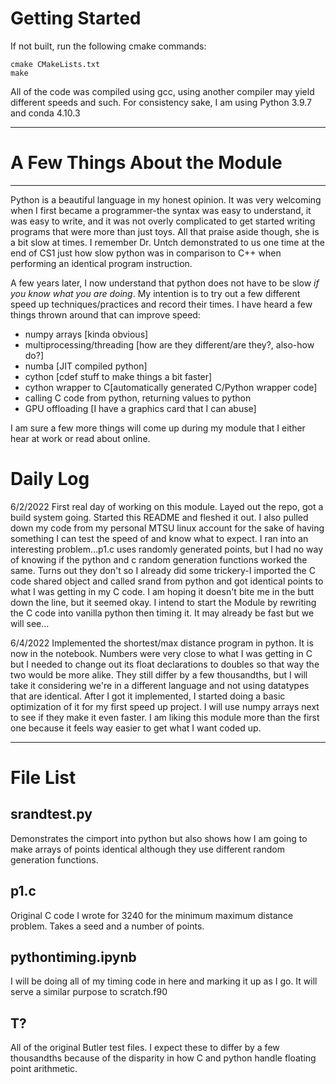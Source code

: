 # Getting Started
If not built, run the following cmake commands:
```console
cmake CMakeLists.txt
make
```
All of the code was compiled using gcc, using another compiler may yield different speeds and such.
For consistency sake, I am using Python 3.9.7 and conda 4.10.3 


-----------------------------------------------------------------------------------------------------------------

# A Few Things About the Module
------------------------------------------------------------------------------------------------------------------
Python is a beautiful language in my honest opinion. It was very welcoming when I first became a programmer-the 
syntax was easy to understand, it was easy to write, and it was not overly complicated to get started writing programs
that were more than just toys. All that praise aside though, she is a bit slow at times. I remember Dr. Untch demonstrated
to us one time at the end of CS1 just how slow python was in comparison to C++ when performing an identical program
instruction.

A few years later, I now understand that python does not have to be slow *if you know what you are doing*. My intention
is to try out a few different speed up techniques/practices and record their times. I have heard a few things thrown around 
that can improve speed:

* numpy arrays [kinda obvious]
* multiprocessing/threading [how are they different/are they?, also-how do?]
* numba [JIT compiled python]
* cython [cdef stuff to make things a bit faster]
* cython wrapper to C[automatically generated C\/Python wrapper code]
* calling C code from python, returning values to python
* GPU offloading [I have a graphics card that I can abuse]

I am sure a few more things will come up during my module that I either hear at work or read about online.


# Daily Log
6/2/2022
First real day of working on this module. Layed out the repo, got a build system going. Started this README and fleshed it out.
I also pulled down my code from my personal MTSU linux account for the sake of having something I can test the speed of and 
know what to expect. I ran into an interesting problem...p1.c uses randomly generated points, but I had no way of knowing if
the python and c random generation functions worked the same. Turns out they don't so I already did some trickery-I imported
the C code shared object and called srand from python and got identical points to what I was getting in my C code.
I am hoping it doesn't bite me in the butt down the line, but it seemed okay. I intend to start the Module by rewriting the
C code into vanilla python then timing it. It may already be fast but we will see...

6/4/2022
Implemented the shortest/max distance program in python. It is now in the notebook. Numbers were very close to what I was getting in C
but I needed to change out its float declarations to doubles so that way the two would be more alike. They still differ by a few thousandths,
but I will take it considering we're in a different language and not using datatypes that are identical. After I got it implemented,
I started doing a basic optimization of it for my first speed up project. I will use numpy arrays next to see if they make it even faster.
I am liking this module more than the first one because it feels way easier to get what I want coded up.

------------------------------------------------------------------------------------------------------------------

# File List
## srandtest.py 
Demonstrates the cimport into python but also shows how I am going to make arrays of points identical although they 
use different random generation functions.

## p1.c
Original C code I wrote for 3240 for the minimum maximum distance problem. Takes a seed and a number of points. 

## pythontiming.ipynb
I will be doing all of my timing code in here and marking it up as I go. It will serve a similar purpose to scratch.f90

## T? 
All of the original Butler test files. I expect these to differ by a few thousandths because of the disparity in how
C and python handle floating point arithmetic.

 
